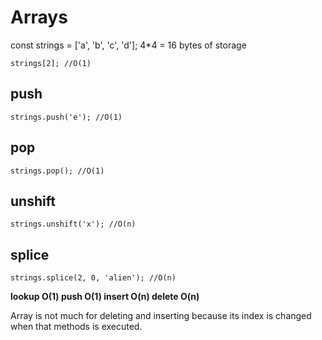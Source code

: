 # Arrays

const strings = ['a', 'b', 'c', 'd'];
4\*4 = 16 bytes of storage

`strings[2]; //O(1)`

## push

`strings.push('e'); //O(1)`

## pop

`strings.pop(); //O(1)`

## unshift

`strings.unshift('x'); //O(n)`

## splice

`strings.splice(2, 0, 'alien'); //O(n)`

**lookup O(1) push O(1) insert O(n) delete O(n)**

Array is not much for deleting and inserting
because its index is changed when that methods is executed.
